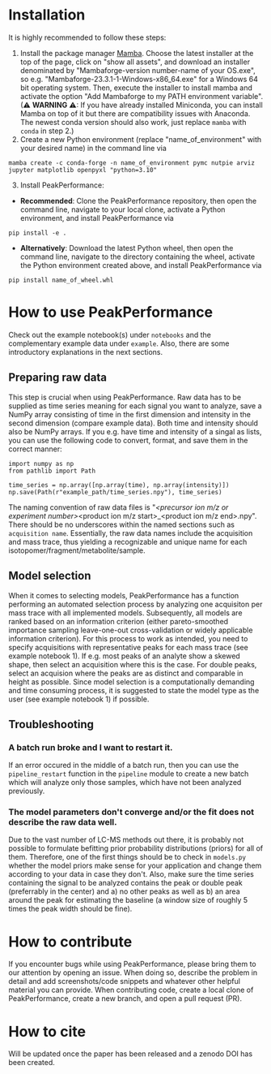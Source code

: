# Installation
It is highly recommended to follow these steps:
1. Install the package manager [Mamba](https://github.com/conda-forge/miniforge/releases).
Choose the latest installer at the top of the page, click on "show all assets", and download an installer denominated by "Mambaforge-version number-name of your OS.exe", so e.g. "Mambaforge-23.3.1-1-Windows-x86_64.exe" for a Windows 64 bit operating system. Then, execute the installer to install mamba and activate the option "Add Mambaforge to my PATH environment variable".
(⚠ __WARNING__ ⚠: If you have already installed Miniconda, you can install Mamba on top of it but there are compatibility issues with Anaconda. The newest conda version should also work, just replace `mamba` with `conda` in step 2.)
2. Create a new Python environment (replace "name_of_environment" with your desired name) in the command line via
```
mamba create -c conda-forge -n name_of_environment pymc nutpie arviz jupyter matplotlib openpyxl "python=3.10"
```
3. Install PeakPerformance:
- __Recommended__: Clone the PeakPerformance repository, then open the command line, navigate to your local clone, activate a Python environment, and install PeakPerformance via
```
pip install -e .
```
- __Alternatively__: Download the latest Python wheel, then open the command line, navigate to the directory containing the wheel, activate the Python environment created above, and install PeakPerformance via
```
pip install name_of_wheel.whl
```

# How to use PeakPerformance
Check out the example notebook(s) under `notebooks` and the complementary example data under `example`.
Also, there are some introductory explanations in the next sections.

## Preparing raw data
This step is crucial when using PeakPerformance. Raw data has to be supplied as time series meaning for each signal you want to analyze, save a NumPy array consisting of time in the first dimension and intensity in the second dimension (compare example data). Both time and intensity should also be NumPy arrays. If you e.g. have time and intensity of a singal as lists, you can use the following code to convert, format, and save them in the correct manner:
```
import numpy as np
from pathlib import Path

time_series = np.array([np.array(time), np.array(intensity)])
np.save(Path(r"example_path/time_series.npy"), time_series)
```
The naming convention of raw data files is "<acquisition name>_<precursor ion m/z or experiment number>_<product ion m/z start>_<product ion m/z end>.npy". There should be no underscores within the named sections such as `acquisition name`. Essentially, the raw data names include the acquisition and mass trace, thus yielding a recognizable and unique name for each isotopomer/fragment/metabolite/sample.

## Model selection
When it comes to selecting models, PeakPerformance has a function performing an automated selection process by analyzing one acquisiton per mass trace with all implemented models. Subsequently, all models are ranked based on an information criterion (either pareto-smoothed importance sampling leave-one-out cross-validation or widely applicable information criterion). For this process to work as intended, you need to specify acquisitions with representative peaks for each mass trace (see example notebook 1). If e.g. most peaks of an analyte show a skewed shape, then select an acquisition where this is the case. For double peaks, select an acquision where the peaks are as distinct and comparable in height as possible.
Since model selection is a computationally demanding and time consuming process, it is suggested to state the model type as the user (see example notebook 1) if possible.

## Troubleshooting
### A batch run broke and I want to restart it.
If an error occured in the middle of a batch run, then you can use the `pipeline_restart` function in the `pipeline` module to create a new batch which will analyze only those samples, which have not been analyzed previously.

### The model parameters don't converge and/or the fit does not describe the raw data well.
Due to the vast number of LC-MS methods out there, it is probably not possible to formulate befitting prior probability distributions (priors) for all of them. Therefore, one of the first things should be to check in `models.py` whether the model priors make sense for your application and change them according to your data in case they don't. Also, make sure the time series containing the signal to be analyzed contains the peak or double peak (preferrably in the center) and a) no other peaks as well as b) an area around the peak for estimating the baseline (a window size of roughly 5 times the peak width should be fine).

# How to contribute
If you encounter bugs while using PeakPerformance, please bring them to our attention by opening an issue. When doing so, describe the problem in detail and add screenshots/code snippets and whatever other helpful material you can provide.
When contributing code, create a local clone of PeakPerformance, create a new branch, and open a pull request (PR).

# How to cite
Will be updated once the paper has been released and a zenodo DOI has been created.
